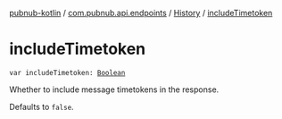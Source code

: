 [pubnub-kotlin](../../index.md) / [com.pubnub.api.endpoints](../index.md) / [History](index.md) / [includeTimetoken](./include-timetoken.md)

# includeTimetoken

`var includeTimetoken: `[`Boolean`](https://kotlinlang.org/api/latest/jvm/stdlib/kotlin/-boolean/index.html)

Whether to include message timetokens in the response.

Defaults to `false`.

